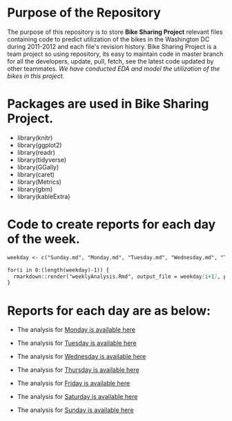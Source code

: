 # Purpose of the Repository
The purpose of this repository is to store **Bike Sharing Project** relevant files containing code to predict utilization of the bikes in the Washington DC during 2011-2012 and each file's revision history. Bike Sharing Project is a team project so using repository, its easy to maintain code in master branch for all the developers, update, pull, fetch, see the latest code updated by other teammates. _We have conducted EDA and model the utilization of the bikes in this project._


# Packages are used in Bike Sharing Project.
- library(knitr)
- library(ggplot2)
- library(readr)
- library(tidyverse)
- library(GGally)
- library(caret)
- library(Metrics)
- library(gbm)
- library(kableExtra)


# Code to create reports for each day of the week. 
```markdown
weekday <- c("Sunday.md", "Monday.md", "Tuesday.md", "Wednesday.md", "Thursday.md", "Friday.md", "Saturday.md")

for(i in 0:(length(weekday)-1)) {
  rmarkdown::render("weeklyAnalysis.Rmd", output_file = weekday[i+1], params = list(dayOfTheWeek = i))
}
```



# Reports for each day are as below:

- The analysis for [Monday is available here](Monday)

- The analysis for [Tuesday is available here](Tuesday)

- The analysis for [Wednesday is available here](Wednesday)

- The analysis for [Thursday is available here](Thursday)

- The analysis for [Friday is available here](Friday)

- The analysis for [Saturday is available here](Saturday)

- The analysis for [Sunday is available here](Sunday)
 
